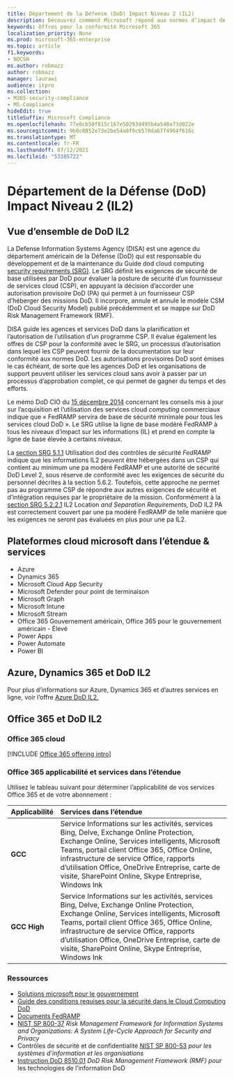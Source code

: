 ```yaml
---
title: Département de la Défense (DoD) Impact Niveau 2 (IL2)
description: Découvrez comment Microsoft répond aux normes d’impact de niveau 2 (IL2) du département de la Défense (DoD).
keywords: Offres pour la conformité Microsoft 365
localization_priority: None
ms.prod: microsoft-365-enterprise
ms.topic: article
f1.keywords:
- NOCSH
ms.author: robmazz
author: robmazz
manager: laurawi
audience: itpro
ms.collection:
- M365-security-compliance
- MS-Compliance
hideEdit: true
titleSuffix: Microsoft Compliance
ms.openlocfilehash: 77e8cb50f815c167e50293d495b4a548a73d022e
ms.sourcegitcommit: 9b0c8852e73e2be54a0f9c6570da67f4964f616c
ms.translationtype: MT
ms.contentlocale: fr-FR
ms.lasthandoff: 07/12/2021
ms.locfileid: "53385722"
---
```

# <a name="department-of-defense-dod-impact-level-2-il2"></a>Département de la Défense (DoD) Impact Niveau 2 (IL2)

## <a name="dod-il2-overview"></a>Vue d’ensemble de DoD IL2

La Defense Information Systems Agency (DISA) est une agence du département américain de la Défense (DoD) qui est responsable du développement et de la maintenance du Guide dod cloud computing [security requirements (SRG)](https://dl.dod.cyber.mil/wp-content/uploads/cloud/SRG/index.html). Le SRG définit les exigences de sécurité de base utilisées par DoD pour évaluer la posture de sécurité d’un fournisseur de services cloud (CSP), en appuyant la décision d’accorder une autorisation provisoire DoD (PA) qui permet à un fournisseur CSP d’héberger des missions DoD. Il incorpore, annule et annule le modèle CSM (DoD Cloud Security Model) publié précédemment et se mappe sur DoD Risk Management Framework (RMF).

DISA guide les agences et services DoD dans la planification et l’autorisation de l’utilisation d’un programme CSP. Il évalue également les offres de CSP pour la conformité avec le SRG, un processus d’autorisation dans lequel les CSP peuvent fournir de la documentation sur leur conformité aux normes DoD. Les autorisations provisoires DoD sont émises le cas échéant, de sorte que les agences DoD et les organisations de support peuvent utiliser les services cloud sans avoir à passer par un processus d’approbation complet, ce qui permet de gagner du temps et des efforts.

Le mémo DoD CIO du [15 décembre 2014](https://www.esi.mil/contentview.aspx?id=585) concernant les conseils mis à jour sur l’acquisition et l’utilisation des services cloud *computing* commerciaux indique que « FedRAMP servira de base de sécurité minimale pour tous les services cloud DoD ». Le SRG utilise la ligne de base modéré FedRAMP à tous les niveaux d’impact sur les informations (IL) et prend en compte la ligne de base élevée à certains niveaux.

La [section SRG 5.1.1](https://dl.dod.cyber.mil/wp-content/uploads/cloud/SRG/index.html#5SECURITYREQUIREMENTS) Utilisation dod des contrôles de sécurité *FedRAMP* indique que les informations IL2 peuvent être hébergées dans un CSP qui contient au minimum une pa modéré FedRAMP et une autorité de sécurité DoD Level 2, sous réserve de conformité avec les exigences de sécurité du personnel décrites à la section 5.6.2. Toutefois, cette approche ne permet pas au programme CSP de répondre aux autres exigences de sécurité et d’intégration requises par le propriétaire de la mission. Conformément à la [section SRG 5.2.2.1](https://dl.dod.cyber.mil/wp-content/uploads/cloud/SRG/index.html#5.2LegalConsiderations) IL2 Location *and Separation Requirements,* DoD IL2 PA est correctement couvert par une pa modéré FedRAMP de telle manière que les exigences ne seront pas évaluées en plus pour une pa IL2.

## <a name="microsoft-in-scope-cloud-platforms--services"></a>Plateformes cloud microsoft dans l’étendue & services

- Azure
- Dynamics 365
- Microsoft Cloud App Security
- Microsoft Defender pour point de terminaison
- Microsoft Graph
- Microsoft Intune
- Microsoft Stream
- Office 365 Gouvernement américain, Office 365 pour le gouvernement américain - Élevé
- Power Apps
- Power Automate
- Power BI

## <a name="azure-dynamics-365-and-dod-il2"></a>Azure, Dynamics 365 et DoD IL2

Pour plus d’informations sur Azure, Dynamics 365 et d’autres services en ligne, voir l’offre [Azure DoD IL2.](/azure/compliance/offerings/offering-dod-il2)

## <a name="office-365-and-dod-il2"></a>Office 365 et DoD IL2

### <a name="office-365-cloud-environments"></a>Office 365 cloud

[!INCLUDE [Office 365 offering intro](../includes/o365-offering-introduction.md)]

### <a name="office-365-applicability-and-in-scope-services"></a>Office 365 applicabilité et services dans l’étendue

Utilisez le tableau suivant pour déterminer l’applicabilité de vos services Office 365 et de votre abonnement :

| **Applicabilité** | **Services dans l’étendue** |
|:------------------|:----------------------|
| **GCC** | Service Informations sur les activités, services Bing, Delve, Exchange Online Protection, Exchange Online, Services intelligents, Microsoft Teams, portail client Office 365, Office Online, infrastructure de service Office, rapports d’utilisation Office, OneDrive Entreprise, carte de visite, SharePoint Online, Skype Entreprise, Windows Ink |
| **GCC High** | Service Informations sur les activités, services Bing, Delve, Exchange Online Protection, Exchange Online, Services intelligents, Microsoft Teams, portail client Office 365, Office Online, infrastructure de service Office, rapports d’utilisation Office, OneDrive Entreprise, carte de visite, SharePoint Online, Skype Entreprise, Windows Ink |

### <a name="resources"></a>Ressources

- [Solutions microsoft pour le gouvernement](https://www.microsoft.com/enterprise/government)
- [Guide des conditions requises pour la sécurité dans le Cloud Computing DoD](https://dl.dod.cyber.mil/wp-content/uploads/cloud/SRG/index.html)
- [Documents FedRAMP](https://www.fedramp.gov/documents/)
- [NIST SP 800-37](https://csrc.nist.gov/publications/detail/sp/800-37/rev-2/final) *Risk Management Framework for Information Systems and Organizations: A System Life-Cycle Approach for Security and Privacy*
- Contrôles de sécurité et de confidentialité [NIST SP 800-53](https://csrc.nist.gov/Projects/risk-management/sp800-53-controls/release-search#!/800-53) *pour les systèmes d’information et les organisations*
- [Instruction DoD 8510.01](https://www.esd.whs.mil/Portals/54/Documents/DD/issuances/dodi/851001p.pdf) *DoD Risk Management Framework (RMF) pour* les technologies de l’information DoD
